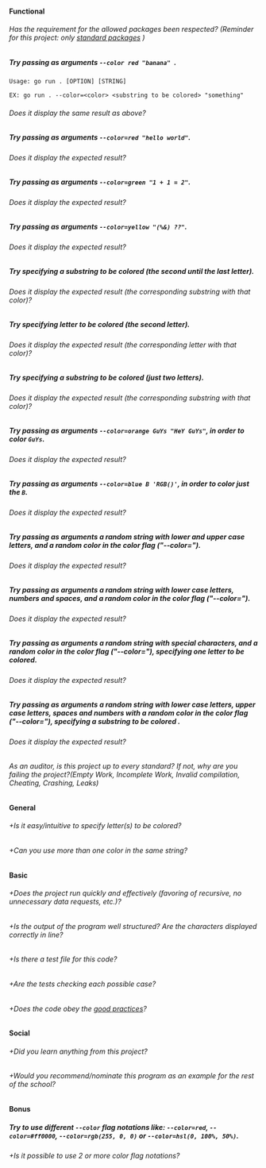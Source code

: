 #### Functional

###### Has the requirement for the allowed packages been respected? (Reminder for this project: only [standard packages](https://golang.org/pkg/) )

##### Try passing as arguments `--color red "banana" `.

```
Usage: go run . [OPTION] [STRING]

EX: go run . --color=<color> <substring to be colored> "something"
```

###### Does it display the same result as above?

##### Try passing as arguments `--color=red "hello world"`.

###### Does it display the expected result?

##### Try passing as arguments `--color=green "1 + 1 = 2"`.

###### Does it display the expected result?

##### Try passing as arguments `--color=yellow "(%&) ??"`.

###### Does it display the expected result?

##### Try specifying a substring to be colored (the second until the last letter).

###### Does it display the expected result (the corresponding substring with that color)?

##### Try specifying letter to be colored (the second letter).

###### Does it display the expected result (the corresponding letter with that color)?

##### Try specifying a substring to be colored (just two letters).

###### Does it display the expected result (the corresponding substring with that color)?

##### Try passing as arguments `--color=orange GuYs "HeY GuYs"`, in order to color `GuYs`.

###### Does it display the expected result?

##### Try passing as arguments `--color=blue B 'RGB()'`, in order to color just the `B`.

###### Does it display the expected result?

##### Try passing as arguments a random string with lower and upper case letters, and a random color in the color flag ("--color=").

###### Does it display the expected result?

##### Try passing as arguments a random string with lower case letters, numbers and spaces, and a random color in the color flag ("--color=").

###### Does it display the expected result?

##### Try passing as arguments a random string with special characters, and a random color in the color flag ("--color="), specifying one letter to be colored.

###### Does it display the expected result?

##### Try passing as arguments a random string with lower case letters, upper case letters, spaces and numbers with a random color in the color flag ("--color="), specifying a substring to be colored .

###### Does it display the expected result?

###### As an auditor, is this project up to every standard? If not, why are you failing the project?(Empty Work, Incomplete Work, Invalid compilation, Cheating, Crashing, Leaks)

#### General

###### +Is it easy/intuitive to specify letter(s) to be colored?

###### +Can you use more than one color in the same string?

#### Basic

###### +Does the project run quickly and effectively (favoring of recursive, no unnecessary data requests, etc.)?

###### +Is the output of the program well structured? Are the characters displayed correctly in line?

###### +Is there a test file for this code?

###### +Are the tests checking each possible case?

###### +Does the code obey the [good practices](../../../good-practices/README.md)?

#### Social

###### +Did you learn anything from this project?

###### +Would you recommend/nominate this program as an example for the rest of the school?

#### Bonus

##### Try to use different `--color` flag notations like: `--color=red`, `--color=#ff0000`, `--color=rgb(255, 0, 0)` or `--color=hsl(0, 100%, 50%)`.

###### +Is it possible to use 2 or more color flag notations?
